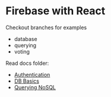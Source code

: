 # Firebase with React

Checkout branches for examples

+ database
+ querying
+ voting

Read docs folder:

- [Authentication](./docs/authentication.md)
- [DB Basics](./docs/database-basics.md)
- [Querying NoSQL](./docs/nosql.md)
